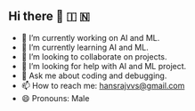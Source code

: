 ## Hi there 👋 	&#127470; &#127475;
- 🔭 I’m currently working on AI and ML.
- 🌱 I’m currently learning AI and ML.
- 👯 I’m looking to collaborate on projects.
- 🤔 I’m looking for help with AI and ML project.
- 💬 Ask me about coding and debugging.
- 📫 How to reach me: hansrajvvs@gmail.com
- 😄 Pronouns: Male
